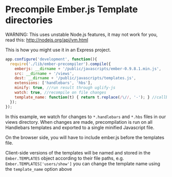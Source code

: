 # Precompile Ember.js Template directories

WARNING: This uses unstable Node.js features, it may not work for you, read this: http://nodejs.org/api/vm.html

This is how you might use it in an Express project.

```javascript
app.configure('development', function(){
  require('./lib/ember-precompiler').compile({
  	emberjs: __dirname + '/public/javascripts/ember-0.9.8.1.min.js',
    src: __dirname + '/views', 
    dest: __dirname + '/public/javascripts/templates.js',
    extensions: ['handlebars', 'hbs'],
    minify: true, //run result through uglify-js
    watch: true, //recompile on file changes
    template_name: function(t) { return t.replace(/\//, '-'); } //callback to modify the template names
  });
});
```

In this example, we watch for changes to `*.handlebars` and `*.hbs` files in our views directory.
When changes are made, precompilation is run on all Handlebars templates and exported to a single minified
Javascript file.

On the browser side, you will have to include ember.js before the templates file.

Client-side versions of the templates will be named and stored in the `Ember.TEMPLATES` object according to their file paths,
e.g. `Ember.TEMPLATES['users/show']` you can change the template name using the `template_name` option above